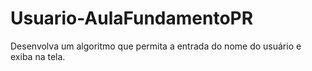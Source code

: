 # Usuario-AulaFundamentoPR
Desenvolva um algoritmo que permita a entrada do nome do usuário e exiba na tela.
